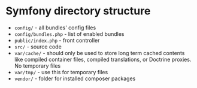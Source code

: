 # Symfony directory structure

- `config/` -  all bundles' config files
- `config/bundles.php` - list of enabled bundles
- `public/index.php` - front controller
- `src/` - source code
- `var/cache/` - should only be used to store long term cached contents like compiled container files, compiled translations, or Doctrine proxies. No temporary files
- `var/tmp/` - use this for temporary files
- `vendor/` - folder for installed composer packages
